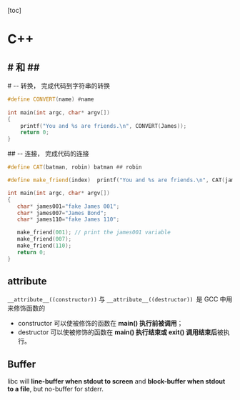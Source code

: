 [toc]

# C++



## \# 和 \##

\#  -- 转换， 完成代码到字符串的转换

```c++
#define CONVERT(name) #name
 
int main(int argc, char* argv[])
{
    printf("You and %s are friends.\n", CONVERT(James));
    return 0;
}
```

\## -- 连接， 完成代码的连接

 ```c++
#define CAT(batman, robin) batman ## robin
 
#define make_friend(index)  printf("You and %s are friends.\n", CAT(james, index));
 
int main(int argc, char* argv[])
{
    char* james001="fake James 001";
    char* james007="James Bond";
    char* james110="fake James 110";
 
    make_friend(001); // print the james001 variable
    make_friend(007);
    make_friend(110);
    return 0;
}
 ```

## __attribute__

`__attribute__((constructor))` 与 `__attribute__((destructor)) `是 GCC 中用来修饰函数的

- constructor 可以使被修饰的函数在 **main() 执行前被调用**；
- destructor 可以使被修饰的函数在 **main() 执行结束或 exit() 调用结束后**被执行。



## Buffer

libc will **line-buffer when stdout to screen** and **block-buffer when stdout to a file**, but no-buffer for stderr.
